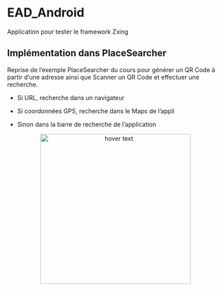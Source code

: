# EAD_Android
Application pour tester le framework Zxing

## Implémentation dans PlaceSearcher

Reprise de l’exemple PlaceSearcher du cours
pour générer un QR Code à partir d’une adresse
ainsi que Scanner un QR Code et effectuer une recherche.

- Si URL, recherche dans un navigateur

- Si coordonnées GPS, recherche dans le Maps de l’appli

- Sinon dans la barre de recherche de l’application

<p align="center">
  <img src="D:\Téléchargements\Images readme\Exemples_QRcode.png" width="350" title="hover text">
</p>
